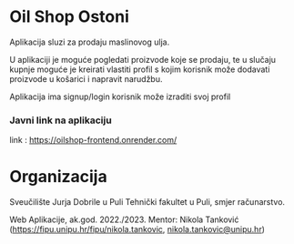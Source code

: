 # Oil Shop Ostoni
Aplikacija sluzi za prodaju maslinovog ulja.

U aplikaciji je moguće pogledati proizvode koje se prodaju, te u slučaju kupnje moguće je kreirati vlastiti profil s kojim korisnik može dodavati proizvode u košarici i napravit narudžbu. 

Aplikacija ima signup/login korisnik može izraditi svoj profil

### Javni link na aplikaciju
link : https://oilshop-frontend.onrender.com/

# Organizacija
Sveučilište Jurja Dobrile u Puli
Tehnički fakultet u Puli,  smjer računarstvo.

Web Aplikacije, ak.god. 2022./2023.
Mentor: Nikola Tanković (https://fipu.unipu.hr/fipu/nikola.tankovic, nikola.tankovic@unipu.hr)

 
